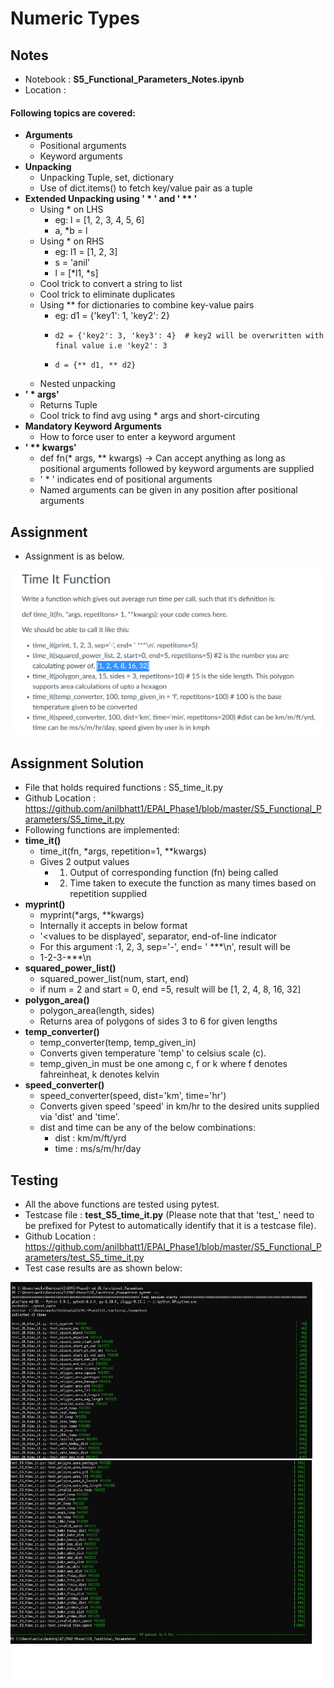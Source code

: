 # Numeric Types

## Notes

- Notebook : **S5_Functional_Parameters_Notes.ipynb**
- Location : 
#### Following topics are covered:
- **Arguments**
    - Positional arguments
    - Keyword arguments
- **Unpacking**
    - Unpacking Tuple, set, dictionary
    - Use of dict.items() to fetch key/value pair as a tuple
- **Extended Unpacking using ' * ' and ' ** '**
    - Using * on LHS 
      - eg: l = [1, 2, 3, 4, 5, 6]
      - a, *b = l
    - Using * on RHS 
      - eg: l1 = [1, 2, 3]
      - s = 'anil'
      - l = [*l1, *s]
    - Cool trick to convert a string to list
    - Cool trick to eliminate duplicates
    - Using ** for dictionaries to combine key-value pairs
      - eg: d1 = {'key1': 1, 'key2': 2}
      -     d2 = {'key2': 3, 'key3': 4}  # key2 will be overwritten with final value i.e 'key2': 3
      -     d = {** d1, ** d2}
    - Nested unpacking
- **' * args'**
    - Returns Tuple
    - Cool trick to find avg using * args and short-circuting
- **Mandatory Keyword Arguments**
    - How to force user to enter a keyword argument
- **' ** kwargs'**
    - def fn(* args, ** kwargs) -> Can accept anything as long as positional arguments followed by keyword arguments are supplied
    - ' * '  indicates end of positional arguments
    - Named arguments can be given in any position after positional arguments
    
## Assignment

- Assignment is as below.

![Assignment](https://github.com/anilbhatt1/EPAI_Phase1/blob/master/S5_Functional_Parameters/Assignment.png)

## Assignment Solution

- File that holds required functions : S5_time_it.py
- Github Location : https://github.com/anilbhatt1/EPAI_Phase1/blob/master/S5_Functional_Parameters/S5_time_it.py
- Following functions are implemented:
- **time_it()**
    - time_it(fn, *args, repetition=1, **kwargs)
    - Gives 2 output values 
        - 1) Output of corresponding function (fn) being called
        - 2) Time taken to execute the function as many times based on repetition supplied
- **myprint()**
    - myprint(*args, **kwargs)
    - Internally it accepts in below format 
    - '<values to be displayed', separator, end-of-line indicator
    - For this argument :1, 2, 3, sep='-', end= ' ***\n', result will be 
    - 1-2-3-***\n
 - **squared_power_list()**
    - squared_power_list(num, start, end)
    - if num = 2 and start = 0, end =5, result will be [1, 2, 4, 8, 16, 32]
 - **polygon_area()**
    - polygon_area(length, sides)
    - Returns area of polygons of sides 3 to 6 for given lengths
 - **temp_converter()**
    - temp_converter(temp, temp_given_in)
    - Converts given temperature 'temp' to celsius scale (c).
    - temp_given_in must be one among c, f or k where f denotes fahreinheat, k denotes kelvin
 - **speed_converter()**
    - speed_converter(speed, dist='km', time='hr')
    - Converts given speed 'speed' in km/hr to the desired units supplied via 'dist' and 'time'.
    - dist and time can be any of the below combinations:
        - dist : km/m/ft/yrd
        - time : ms/s/m/hr/day
        
## Testing
- All the above functions are tested using pytest.
- Testcase file : **test_S5_time_it.py** (Please note that that 'test_' need to be prefixed for Pytest to automatically identify that it is a testcase file).
- Github Location : https://github.com/anilbhatt1/EPAI_Phase1/blob/master/S5_Functional_Parameters/test_S5_time_it.py
- Test case results are as shown below:
 
![Test_Results](https://github.com/anilbhatt1/EPAI_Phase1/blob/master/S5_Functional_Parameters/pytest_snapshot.jpg)
